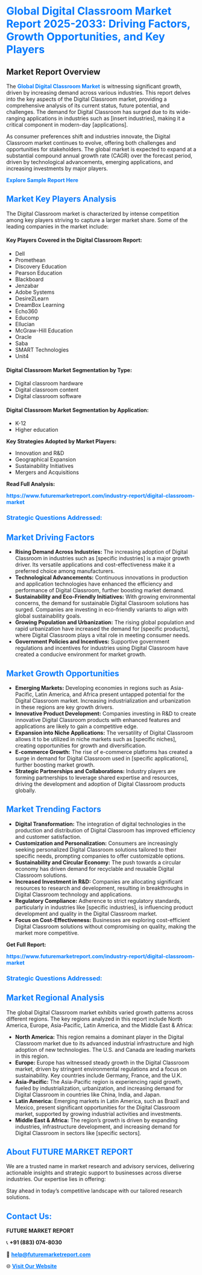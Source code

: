 <h1 style="color: #007BFF;">Global Digital Classroom Market Report 2025-2033: Driving Factors, Growth Opportunities, and Key Players</h1>

<section id="overview">
<h2>Market Report Overview</h2>
<p>The <a href="https://www.futuremarketreport.com/industry-report/digital-classroom-market" style="color: #007BFF; text-decoration: none;"><strong>Global Digital Classroom Market</strong></a> is witnessing significant growth, driven by increasing demand across various industries. This report delves into the key aspects of the Digital Classroom market, providing a comprehensive analysis of its current status, future potential, and challenges. The demand for Digital Classroom has surged due to its wide-ranging applications in industries such as [insert industries], making it a critical component in modern-day [applications].</p>
<p>As consumer preferences shift and industries innovate, the Digital Classroom market continues to evolve, offering both challenges and opportunities for stakeholders. The global market is expected to expand at a substantial compound annual growth rate (CAGR) over the forecast period, driven by technological advancements, emerging applications, and increasing investments by major players.</p>
</section>

<section id="overview">
<p><a href="https://www.futuremarketreport.com/request-sample/reportId=56744" style="color: #007BFF; text-decoration: none;"><strong>Explore Sample Report Here</strong></a></p>
</section>

<section id="key-players">
<h2 style="color: #007BFF;">Market Key Players Analysis</h2>
<p>The Digital Classroom market is characterized by intense competition among key players striving to capture a larger market share. Some of the leading companies in the market include:</p>
<h4>Key Players Covered in the Digital Classroom Report:</h4>
<ul><li>Dell</li><li>Promethean</li><li>Discovery Education</li><li>Pearson Education</li><li>Blackboard</li><li>Jenzabar</li><li>Adobe Systems</li><li>Desire2Learn</li><li>DreamBox Learning</li><li>Echo360</li><li>Educomp</li><li>Ellucian</li><li>McGraw-Hill Education</li><li>Oracle</li><li>Saba</li><li>SMART Technologies</li><li>Unit4</li></ul>
<h4>Digital Classroom Market Segmentation by Type:</h4>
<ul><li>Digital classroom hardware</li><li>Digital classroom content</li><li>Digital classroom software</li></ul>

<h4>Digital Classroom Market Segmentation by Application:</h4>
<ul><li>K-12</li><li>Higher education</li></ul>
<p><strong>Key Strategies Adopted by Market Players:</strong></p>
<ul>
<li>Innovation and R&D</li>
<li>Geographical Expansion</li>
<li>Sustainability Initiatives</li>
<li>Mergers and Acquisitions</li>
</ul>
</section>

<section>
<p><strong>Read Full Analysis: </strong></p><a href="https://www.futuremarketreport.com/industry-report/digital-classroom-market" style="color: #007BFF; text-decoration: none;"><strong>https://www.futuremarketreport.com/industry-report/digital-classroom-market</strong></a>
<h3 style="color: #007BFF;">Strategic Questions Addressed:</h3>
</section>

<section id="driving-factors">
<h2 style="color: #007BFF;">Market Driving Factors</h2>
<ul>
<li><strong>Rising Demand Across Industries:</strong> The increasing adoption of Digital Classroom in industries such as [specific industries] is a major growth driver. Its versatile applications and cost-effectiveness make it a preferred choice among manufacturers.</li>
<li><strong>Technological Advancements:</strong> Continuous innovations in production and application technologies have enhanced the efficiency and performance of Digital Classroom, further boosting market demand.</li>
<li><strong>Sustainability and Eco-Friendly Initiatives:</strong> With growing environmental concerns, the demand for sustainable Digital Classroom solutions has surged. Companies are investing in eco-friendly variants to align with global sustainability goals.</li>
<li><strong>Growing Population and Urbanization:</strong> The rising global population and rapid urbanization have increased the demand for [specific products], where Digital Classroom plays a vital role in meeting consumer needs.</li>
<li><strong>Government Policies and Incentives:</strong> Supportive government regulations and incentives for industries using Digital Classroom have created a conducive environment for market growth.</li>
</ul>
</section>

<section id="growth-opportunities">
<h2 style="color: #007BFF;">Market Growth Opportunities</h2>
<ul>
<li><strong>Emerging Markets:</strong> Developing economies in regions such as Asia-Pacific, Latin America, and Africa present untapped potential for the Digital Classroom market. Increasing industrialization and urbanization in these regions are key growth drivers.</li>
<li><strong>Innovative Product Development:</strong> Companies investing in R&D to create innovative Digital Classroom products with enhanced features and applications are likely to gain a competitive edge.</li>
<li><strong>Expansion into Niche Applications:</strong> The versatility of Digital Classroom allows it to be utilized in niche markets such as [specific niches], creating opportunities for growth and diversification.</li>
<li><strong>E-commerce Growth:</strong> The rise of e-commerce platforms has created a surge in demand for Digital Classroom used in [specific applications], further boosting market growth.</li>
<li><strong>Strategic Partnerships and Collaborations:</strong> Industry players are forming partnerships to leverage shared expertise and resources, driving the development and adoption of Digital Classroom products globally.</li>
</ul>
</section>

<section id="trending-factors">
<h2 style="color: #007BFF;">Market Trending Factors</h2>
<ul>
<li><strong>Digital Transformation:</strong> The integration of digital technologies in the production and distribution of Digital Classroom has improved efficiency and customer satisfaction.</li>
<li><strong>Customization and Personalization:</strong> Consumers are increasingly seeking personalized Digital Classroom solutions tailored to their specific needs, prompting companies to offer customizable options.</li>
<li><strong>Sustainability and Circular Economy:</strong> The push towards a circular economy has driven demand for recyclable and reusable Digital Classroom solutions.</li>
<li><strong>Increased Investment in R&D:</strong> Companies are allocating significant resources to research and development, resulting in breakthroughs in Digital Classroom technology and applications.</li>
<li><strong>Regulatory Compliance:</strong> Adherence to strict regulatory standards, particularly in industries like [specific industries], is influencing product development and quality in the Digital Classroom market.</li>
<li><strong>Focus on Cost-Effectiveness:</strong> Businesses are exploring cost-efficient Digital Classroom solutions without compromising on quality, making the market more competitive.</li>
</ul>
</section>

<section>
<p><strong>Get Full Report: </strong></p><a href="https://www.futuremarketreport.com/industry-report/digital-classroom-market" style="color: #007BFF; text-decoration: none;"><strong>https://www.futuremarketreport.com/industry-report/digital-classroom-market</strong></a>
<h3 style="color: #007BFF;">Strategic Questions Addressed:</h3>
</section>


<section id="regional-analysis">
<h2 style="color: #007BFF;">Market Regional Analysis</h2>
<p>The global Digital Classroom market exhibits varied growth patterns across different regions. The key regions analyzed in this report include North America, Europe, Asia-Pacific, Latin America, and the Middle East & Africa:</p>
<ul>
<li><strong>North America:</strong> This region remains a dominant player in the Digital Classroom market due to its advanced industrial infrastructure and high adoption of new technologies. The U.S. and Canada are leading markets in this region.</li>
<li><strong>Europe:</strong> Europe has witnessed steady growth in the Digital Classroom market, driven by stringent environmental regulations and a focus on sustainability. Key countries include Germany, France, and the U.K.</li>
<li><strong>Asia-Pacific:</strong> The Asia-Pacific region is experiencing rapid growth, fueled by industrialization, urbanization, and increasing demand for Digital Classroom in countries like China, India, and Japan.</li>
<li><strong>Latin America:</strong> Emerging markets in Latin America, such as Brazil and Mexico, present significant opportunities for the Digital Classroom market, supported by growing industrial activities and investments.</li>
<li><strong>Middle East & Africa:</strong> The region’s growth is driven by expanding industries, infrastructure development, and increasing demand for Digital Classroom in sectors like [specific sectors].</li>
</ul>
</section>

<footer>
<h2 style="color: #007BFF;">About FUTURE MARKET REPORT</h2>
<p>We are a trusted name in market research and advisory services, delivering actionable insights and strategic support to businesses across diverse industries. Our expertise lies in offering:</p>

<p>Stay ahead in today’s competitive landscape with our tailored research solutions.</p>

<h2 style="color: #007BFF;">Contact Us:</h2>
<p><strong>FUTURE MARKET REPORT</strong></p>
<p>📞 <strong>+91 (883) 074-8030</strong></p>
<p>📧 <strong><a href="mailto:help@futuremarketreport.com" style="color: #007BFF;">help@futuremarketreport.com</a></strong></p>
<p>🌐 <strong><a href="https://www.futuremarketreport.com/" style="color: #007BFF;">Visit Our Website</a></strong></p>
</footer>